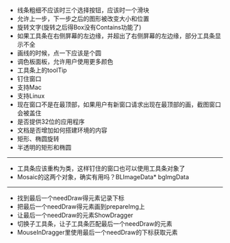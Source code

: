 ﻿- 线条粗细不应该时三个选择按钮，应该时一个滑块
- 允许上一步，下一步之后的图形被改变大小和位置
- 旋转文字(旋转之后得Box没有Contains功能了)
- 如果工具条在右侧屏幕的左边缘，并超出了右侧屏幕的左边缘，部分工具条显示不全
- 画线的时候，点一下应该是个圆
- 调色板面板，允许用户使用更多颜色
- 工具条上的toolTip
- 钉住窗口
- 支持Mac
- 支持Linux
- 现在窗口不是在最顶部，如果用户有新窗口请求出现在最顶部的画，截图窗口会被盖住
- 是否提供32位的应用程序
- 文档是否增加如何搭建环境的内容
- 矩形、椭圆旋转
- 半透明的矩形和椭圆
- ----------------------------------
- 工具条应该重构为类，这样钉住的窗口也可以使用工具条对象了
- Mosaic的这两个对象，确实有用吗？BLImageData* bgImgData
- --------------------------------------
- 找到最后一个needDraw得元素记录下标
- 把最后一个needDraw得元素画到prepareImg上
- 让最后一个needDraw的元素ShowDragger
- 切换子工具条，让子工具条匹配最后一个needDraw的元素
- MouseInDragger里使用最后一个needDraw的下标获取元素
